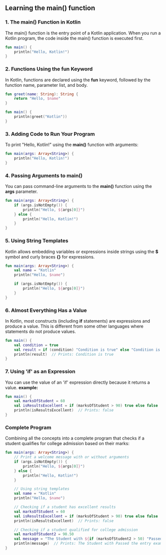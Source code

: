## Learning the main() function

### 1. The main() Function in Kotlin

The main() function is the entry point of a Kotlin application. When you run a Kotlin program, the code inside the main() function is executed first.
```kotlin
fun main() {
    println("Hello, Kotlin!")
}
```

### 2. Functions Using the fun Keyword
In Kotlin, functions are declared using the **fun** keyword, followed by the function name, parameter list, and body.

```kotlin
fun greet(name: String): String {
    return "Hello, $name"
}

fun main() {
    println(greet("Kotlin"))
}
```
### 3. Adding Code to Run Your Program
To print "Hello, Kotlin!" using the **main()** function with arguments:
```kotlin
fun main(args: Array<String>) {
    println("Hello, Kotlin!")
}
```

### 4. Passing Arguments to main()
You can pass command-line arguments to the **main()** function using the **args** parameter.
```kotlin
fun main(args: Array<String>) {
    if (args.isNotEmpty()) {
        println("Hello, ${args[0]}")
    } else {
        println("Hello, Kotlin!")
    }
}
```
### 5. Using String Templates
Kotlin allows embedding variables or expressions inside strings using the **$** symbol and curly braces **{}** for expressions.
```kotlin
fun main(args: Array<String>) {
    val name = "Kotlin"
    println("Hello, $name")

    if (args.isNotEmpty()) {
        println("Hello, ${args[0]}")
    }
}
```
### 6. Almost Everything Has a Value
In Kotlin, most constructs (including **if** statements) are expressions and produce a value. This is different from some other languages where statements do not produce values.
```kotlin
fun main() {
    val condition = true
    val result = if (condition) "Condition is true" else "Condition is false"
    println(result)  // Prints: Condition is true
}
```
### 7. Using 'if' as an Expression
You can use the value of an 'if' expression directly because it returns a value.
**example:**
```kotlin
fun main() {
    val marksOfStudent = 60
    val isResultsExcellent = if (marksOfStudent > 90) true else false
    println(isResultsExcellent)  // Prints: false
}
```
### Complete Program
Combining all the concepts into a complete program that checks if a student qualifies for college admission based on their marks:
```kotlin
fun main(args: Array<String>) {
    // Print a welcome message with or without arguments
    if (args.isNotEmpty()) {
        println("Hello, ${args[0]}")
    } else {
        println("Hello, Kotlin!")
    }

    // Using string templates
    val name = "Kotlin"
    println("Hello, $name")

    // Checking if a student has excellent results
    val marksOfStudent = 60
    val isResultsExcellent = if (marksOfStudent > 90) true else false
    println(isResultsExcellent)  // Prints: false

    // Checking if a student qualified for college admission
    val marksOfStudent2 = 90.50
    val message = "The Student with ${if (marksOfStudent2 > 50) "Passed the entry exam" else "Unsuccessful, try again after a few days"}."
    println(message)  // Prints: The Student with Passed the entry exam.
}
```

